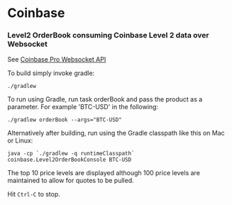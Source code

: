# Coinbase
### Level2 OrderBook consuming Coinbase Level 2 data over Websocket

See [Coinbase Pro Websocket API](https://docs.pro.coinbase.com/#websocket-feed)

To build simply invoke gradle:

`./gradlew`

To run using Gradle, run task orderBook and pass the product as a parameter.  For example 'BTC-USD' in the following:

`./gradlew orderBook --args="BTC-USD"`


Alternatively after building, run using the Gradle classpath like this on Mac or Linux:

```
java -cp `./gradlew -q runtimeClasspath` coinbase.Level2OrderBookConsole BTC-USD
```

The top 10 price levels are displayed although 100 price levels are maintained to allow for quotes to be pulled.

Hit `Ctrl-C` to stop.

